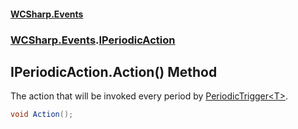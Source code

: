 #### [WCSharp.Events](README.md 'README')
### [WCSharp.Events](WCSharp.Events.md 'WCSharp.Events').[IPeriodicAction](WCSharp.Events.IPeriodicAction.md 'WCSharp.Events.IPeriodicAction')

## IPeriodicAction.Action() Method

The action that will be invoked every period by [PeriodicTrigger&lt;T&gt;](WCSharp.Events.PeriodicTrigger_T_.md 'WCSharp.Events.PeriodicTrigger<T>').

```csharp
void Action();
```
